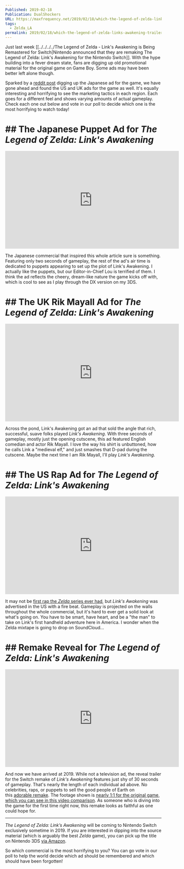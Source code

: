```yaml
---
Published: 2019-02-18
Publication: DualShockers
URL: https://maxfrequency.net/2019/02/18/which-the-legend-of-zelda-links-awakening-trailer-is-the-most-horrifying/
tags:
  - Zelda_LA
permalink: 2019/02/18/which-the-legend-of-zelda-links-awakening-trailer-is-the-most-horrifying/
---
```

Just last week [[../../../../The Legend of Zelda - Link's Awakening is Being Remastered for Switch|Nintendo announced that they are remaking The Legend of Zelda: Link's Awakening for the Nintendo Switch]]. With the hype building into a fever dream state, fans are digging up old promotional material for the original game on Game Boy. Some ads may have been better left alone though.

Sparked by a [reddit post](https://www.reddit.com/r/ObscureMedia/comments/arfqp9/the_legend_of_zelda_links_awakening_tv_commercial/) digging up the Japanese ad for the game, we have gone ahead and found the US and UK ads for the game as well. It's equally interesting and horrifying to see the marketing tactics in each region. Each goes for a different feel and shows varying amounts of actual gameplay. Check each one out below and vote in our poll to decide which one is the most horrifying to watch today!

# ## The Japanese Puppet Ad for _The Legend of Zelda: Link's Awakening_

<div class=iframe-container>
<iframe width="560" height="315" src="https://www.youtube-nocookie.com/embed/L2Eo9dh3xgQ?si=_YQi1dz_uXxnzHty" title="YouTube video player" frameborder="0" allow="accelerometer; autoplay; clipboard-write; encrypted-media; gyroscope; picture-in-picture; web-share" allowfullscreen></iframe>
</div>

The Japanese commercial that inspired this whole article sure is something. Featuring only two seconds of gameplay, the rest of the ad's air time is dedicated to puppets appearing to set up the plot of Link's Awakening. I actually like the puppets, but our Editor-in-Chief Lou is terrified of them. I think the ad reflects the cheery, dream-like nature the game kicks off with, which is cool to see as I play through the DX version on my 3DS.

# ## The UK Rik Mayall Ad for _The Legend of Zelda: Link's Awakening_

<div class=iframe-container>
<iframe width="560" height="315" src="https://www.youtube-nocookie.com/embed/h8BqfxFttQ0?si=I9JFzu6wUXRTtZ38" title="YouTube video player" frameborder="0" allow="accelerometer; autoplay; clipboard-write; encrypted-media; gyroscope; picture-in-picture; web-share" allowfullscreen></iframe>
</div>

Across the pond, Link's Awakening got an ad that sold the angle that rich, successful, suave folks played _Link's Awakening_. With three seconds of gameplay, mostly just the opening cutscene, this ad featured English comedian and actor Rik Mayall. I love the way his shirt is unbuttoned, how he calls Link a "medieval elf," and just smashes that D-pad during the cutscene. Maybe the next time I am Rik Mayall, I'll play _Link's Awakening_.

# ## The US Rap Ad for _The Legend of Zelda: Link's Awakening_

<div class=iframe-container>
<iframe width="560" height="315" src="https://www.youtube-nocookie.com/embed/eeL9cJ5khHU?si=fNlSa3-ZP3aJlUS7" title="YouTube video player" frameborder="0" allow="accelerometer; autoplay; clipboard-write; encrypted-media; gyroscope; picture-in-picture; web-share" allowfullscreen></iframe>
</div>

It may not be [first rap the _Zelda_ series ever had](https://www.youtube.com/watch?v=uI3rO3PbYOo), but _Link's Awakening_ was advertised in the US with a fire beat. Gameplay is projected on the walls throughout the whole commercial, but it's hard to ever get a solid look at what's going on. You have to be smart, have heart, and be a "the man" to take on Link's first handheld adventure here in America. I wonder when the Zelda mixtape is going to drop on SoundCloud...

# ## Remake Reveal for _The Legend of Zelda: Link's Awakening_

<div class=iframe-container>
<iframe width="560" height="315" src="https://www.youtube-nocookie.com/embed/_U-_XfDGgDw?si=fidryRczuDwfXpd8" title="YouTube video player" frameborder="0" allow="accelerometer; autoplay; clipboard-write; encrypted-media; gyroscope; picture-in-picture; web-share" allowfullscreen></iframe>
</div>

And now we have arrived at 2019. While not a television ad, the reveal trailer for the Switch remake of _Link's Awakening_ features just shy of 30 seconds of gameplay. That's nearly the length of each individual ad above. No celebrities, raps, or puppets to sell the good people of Earth on this [adorable remake](https://www.dualshockers.com/links-awakening-graphics-comment-bill-trinen-nintendo/). The footage shown is [nearly 1:1 for the original game, which you can see in this video comparison](https://www.dualshockers.com/the-legend-of-zelda-links-awakening-switch-comparison/). As someone who is diving into the game for the first time right now, this remake looks as faithful as one could hope for.

---

_The Legend of Zelda: Link’s Awakening_ will be coming to Nintendo Switch exclusively sometime in 2019. If you are interested in dipping into the source material (which is arguably the best _Zelda_ game), you can pick up the title on Nintendo 3DS [via Amazon](https://www.amazon.com/Legend-Zelda-Links-Awakening-Digital/dp/B017V7DIGW/ref=as_li_ss_tl?ie=UTF8&qid=1550353478&sr=8-1&keywords=links+awakening&linkCode=sl1&tag=ds-v2-63qo0a0-20&linkId=6826af5e03c94abecd0dc0ba5e19b35b&language=en_US&ascsubtag=UUdsUeUpU24378&asc_refurl=https%3A%2F%2Fwww.dualshockers.com%2Fthe-legend-of-zelda-links-awakening-1993-switch-gameboy-trailer%2F&asc_campaign=Affiliate).

So which commercial is the most horrifying to you? You can go vote in our poll to help the world decide which ad should be remembered and which should have been forgotten!